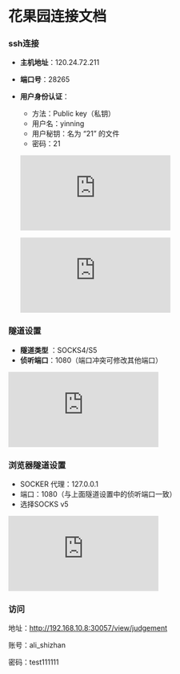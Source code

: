 # 花果园连接文档

### ssh连接

- **主机地址**：120.24.72.211

- **端口号**：28265

- **用户身份认证**：
  + 方法：Public key（私钥）
  + 用户名：yinning
  + 用户秘钥：名为 “21” 的文件
  + 密码：21
  
  ![image-20200518150536164](https://pics.images.ac.cn/image/5ec23471c79c2.html)
  
  ![image-20200518150519665](https://pics.images.ac.cn/image/5ec23488a8766.html)

### 隧道设置

- **隧道类型** ：SOCKS4/S5
- **侦听端口**：1080（端口冲突可修改其他端口）

![image-20200518150600641](https://pics.images.ac.cn/image/5ec2349feec67.html)

### 浏览器隧道设置

- SOCKER 代理：127.0.0.1
- 端口：1080（与上面隧道设置中的侦听端口一致）
- 选择SOCKS v5

![image-20200518150631918](https://pics.images.ac.cn/image/5ec234b5eafbb.html)

### 访问

地址：http://192.168.10.8:30057/view/judgement

账号：ali_shizhan

密码：test111111
